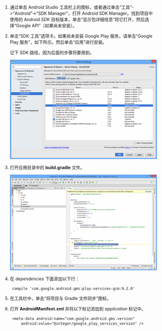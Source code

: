 1. 通过单击 Android Studio 工具栏上的图标，或者通过单击“工具”->“Android”->“SDK Manager”，打开 Android SDK Manager。找到项目中使用的 Android SDK 目标版本，单击“显示包详细信息”将它打开，然后选择“Google API”（如果尚未安装）。

2. 单击“SDK 工具”选项卡。如果尚未安装 Google Play 服务，请单击“Google Play 服务”，如下所示。然后单击“应用”进行安装。
 
	记下 SDK 路径，因为后面的步骤将要用到。

   	![](./media/notification-hubs-android-studio-add-google-play-services/notification-hubs-android-studio-sdk-manager.png)


3. 打开应用目录中的 **build.gradle** 文件。

	![](./media/notification-hubs-android-studio-add-google-play-services/notification-hubs-android-studio-add-google-play-dependency.png)

4. 在 *dependencies* 下面添加以下行：

   		compile 'com.google.android.gms:play-services-gcm:9.2.0'

5. 在工具栏中，单击“将项目与 Gradle 文件同步”图标。

6. 打开 **AndroidManifest.xml** 并将以下标记添加到 *application* 标记中。

        <meta-data android:name="com.google.android.gms.version"
            android:value="@integer/google_play_services_version" />
 

<!---HONumber=Mooncake_0725_2016-->